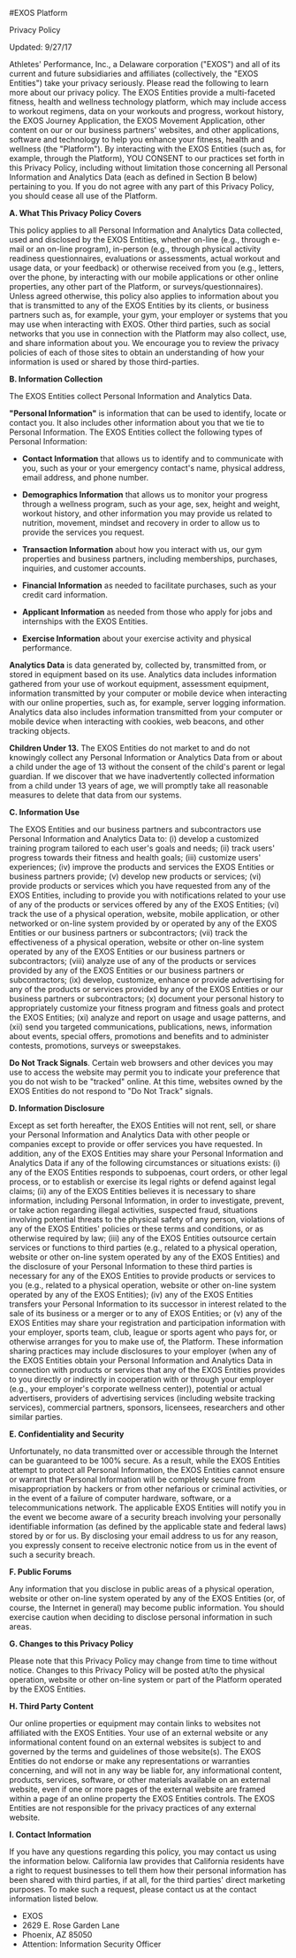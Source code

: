 #EXOS Platform

Privacy Policy

Updated: 9/27/17

Athletes' Performance, Inc., a Delaware corporation ("EXOS") and all of
its current and future subsidiaries and affiliates (collectively, the
"EXOS Entities") take your privacy seriously. Please read the following
to learn more about our privacy policy. The EXOS Entities provide a
multi-faceted fitness, health and wellness technology platform, which
may include access to workout regimens, data on your workouts and
progress, workout history, the EXOS Journey Application, the EXOS
Movement Application, other content on our or our business partners'
websites, and other applications, software and technology to help you
enhance your fitness, health and wellness (the "Platform"). By
interacting with the EXOS Entities (such as, for example, through the
Platform), YOU CONSENT to our practices set forth in this Privacy
Policy, including without limitation those concerning all Personal
Information and Analytics Data (each as defined in Section B below)
pertaining to you. If you do not agree with any part of this Privacy
Policy, you should cease all use of the Platform.

**A. What This Privacy Policy Covers**

This policy applies to all Personal Information and Analytics Data
collected, used and disclosed by the EXOS Entities, whether on-line
(e.g., through e-mail or an on-line program), in-person (e.g., through
physical activity readiness questionnaires, evaluations or assessments,
actual workout and usage data, or your feedback) or otherwise received
from you (e.g., letters, over the phone, by interacting with our mobile
applications or other online properties, any other part of the Platform,
or surveys/questionnaires). Unless agreed otherwise, this policy also
applies to information about you that is transmitted to any of the EXOS
Entities by its clients, or business partners such as, for example, your
gym, your employer or systems that you may use when interacting with
EXOS. Other third parties, such as social networks that you use in
connection with the Platform may also collect, use, and share
information about you. We encourage you to review the privacy policies
of each of those sites to obtain an understanding of how your
information is used or shared by those third-parties.

**B. Information Collection**

The EXOS Entities collect Personal Information and Analytics Data.

**"Personal Information"** is information that can be used to identify,
locate or contact you. It also includes other information about you that
we tie to Personal Information. The EXOS Entities collect the following
types of Personal Information:

-   **Contact Information** that allows us to identify and to
    communicate with you, such as your or your emergency contact's name,
    physical address, email address, and phone number.

-   **Demographics Information** that allows us to monitor your progress
    through a wellness program, such as your age, sex, height and
    weight, workout history, and other information you may provide us
    related to nutrition, movement, mindset and recovery in order to
    allow us to provide the services you request.

-   **Transaction Information** about how you interact with us, our gym
    properties and business partners, including memberships, purchases,
    inquiries, and customer accounts.

-   **Financial Information** as needed to facilitate purchases, such as
    your credit card information.

-   **Applicant Information** as needed from those who apply for jobs
    and internships with the EXOS Entities.

-   **Exercise Information** about your exercise activity and physical
    performance.

**Analytics Data** is data generated by, collected by, transmitted from,
or stored in equipment based on its use. Analytics data includes
information gathered from your use of workout equipment, assessment
equipment, information transmitted by your computer or mobile device
when interacting with our online properties, such as, for example,
server logging information. Analytics data also includes information
transmitted from your computer or mobile device when interacting with
cookies, web beacons, and other tracking objects.

**Children Under 13.** The EXOS Entities do not market to and do not
knowingly collect any Personal Information or Analytics Data from or
about a child under the age of 13 without the consent of the child's
parent or legal guardian. If we discover that we have inadvertently
collected information from a child under 13 years of age, we will
promptly take all reasonable measures to delete that data from our
systems.

**C. Information Use**

The EXOS Entities and our business partners and subcontractors use
Personal Information and Analytics Data to: (i) develop a customized
training program tailored to each user's goals and needs; (ii) track
users' progress towards their fitness and health goals; (iii) customize
users' experiences; (iv) improve the products and services the EXOS
Entities or business partners provide; (v) develop new products or
services; (vi) provide products or services which you have requested
from any of the EXOS Entities, including to provide you with
notifications related to your use of any of the products or services
offered by any of the EXOS Entities; (vi) track the use of a physical
operation, website, mobile application, or other networked or on-line
system provided by or operated by any of the EXOS Entities or our
business partners or subcontractors; (vii) track the effectiveness of a
physical operation, website or other on-line system operated by any of
the EXOS Entities or our business partners or subcontractors; (viii)
analyze use of any of the products or services provided by any of the
EXOS Entities or our business partners or subcontractors; (ix) develop,
customize, enhance or provide advertising for any of the products or
services provided by any of the EXOS Entities or our business partners
or subcontractors; (x) document your personal history to appropriately
customize your fitness program and fitness goals and protect the EXOS
Entities; (xi) analyze and report on usage and usage patterns, and (xii)
send you targeted communications, publications, news, information about
events, special offers, promotions and benefits and to administer
contests, promotions, surveys or sweepstakes.

**Do Not Track Signals**. Certain web browsers and other devices you may
use to access the website may permit you to indicate your preference
that you do not wish to be "tracked" online. At this time, websites
owned by the EXOS Entities do not respond to "Do Not Track" signals.

**D. Information Disclosure**

Except as set forth hereafter, the EXOS Entities will not rent, sell, or
share your Personal Information and Analytics Data with other people or
companies except to provide or offer services you have requested. In
addition, any of the EXOS Entities may share your Personal Information
and Analytics Data if any of the following circumstances or situations
exists: (i) any of the EXOS Entities responds to subpoenas, court
orders, or other legal process, or to establish or exercise its legal
rights or defend against legal claims; (ii) any of the EXOS Entities
believes it is necessary to share information, including Personal
Information, in order to investigate, prevent, or take action regarding
illegal activities, suspected fraud, situations involving potential
threats to the physical safety of any person, violations of any of the
EXOS Entities' policies or these terms and conditions, or as otherwise
required by law; (iii) any of the EXOS Entities outsource certain
services or functions to third parties (e.g., related to a physical
operation, website or other on-line system operated by any of the EXOS
Entities) and the disclosure of your Personal Information to these third
parties is necessary for any of the EXOS Entities to provide products or
services to you (e.g., related to a physical operation, website or other
on-line system operated by any of the EXOS Entities); (iv) any of the
EXOS Entities transfers your Personal Information to its successor in
interest related to the sale of its business or a merger or to any of
EXOS Entities; or (v) any of the EXOS Entities may share your
registration and participation information with your employer, sports
team, club, league or sports agent who pays for, or otherwise arranges
for you to make use of, the Platform. These information sharing
practices may include disclosures to your employer (when any of the EXOS
Entities obtain your Personal Information and Analytics Data in
connection with products or services that any of the EXOS Entities
provides to you directly or indirectly in cooperation with or through
your employer (e.g., your employer's corporate wellness center)),
potential or actual advertisers, providers of advertising services
(including website tracking services), commercial partners, sponsors,
licensees, researchers and other similar parties.

**E. Confidentiality and Security**

Unfortunately, no data transmitted over or accessible through the
Internet can be guaranteed to be 100% secure. As a result, while the
EXOS Entities attempt to protect all Personal Information, the EXOS
Entities cannot ensure or warrant that Personal Information will be
completely secure from misappropriation by hackers or from other
nefarious or criminal activities, or in the event of a failure of
computer hardware, software, or a telecommunications network. The
applicable EXOS Entities will notify you in the event we become aware of
a security breach involving your personally identifiable information (as
defined by the applicable state and federal laws) stored by or for us.
By disclosing your email address to us for any reason, you expressly
consent to receive electronic notice from us in the event of such a
security breach.

**F. Public Forums**

Any information that you disclose in public areas of a physical
operation, website or other on-line system operated by any of the EXOS
Entities (or, of course, the Internet in general) may become public
information. You should exercise caution when deciding to disclose
personal information in such areas.

**G. Changes to this Privacy Policy**

Please note that this Privacy Policy may change from time to time
without notice. Changes to this Privacy Policy will be posted at/to the
physical operation, website or other on-line system or part of the
Platform operated by the EXOS Entities.

**H. Third Party Content**

Our online properties or equipment may contain links to websites not
affiliated with the EXOS Entities. Your use of an external website or
any informational content found on an external websites is subject to
and governed by the terms and guidelines of those website(s). The EXOS
Entities do not endorse or make any representations or warranties
concerning, and will not in any way be liable for, any informational
content, products, services, software, or other materials available on
an external website, even if one or more pages of the external website
are framed within a page of an online property the EXOS Entities
controls. The EXOS Entities are not responsible for the privacy
practices of any external website.

**I. Contact Information**

If you have any questions regarding this policy, you may contact us
using the information below. California law provides that California
residents have a right to request businesses to tell them how their
personal information has been shared with third parties, if at all, for
the third parties' direct marketing purposes. To make such a request,
please contact us at the contact information listed below.

<ul class="vcard">
    <li class="org">EXOS</li>
    <li class="street-address">2629 E. Rose Garden Lane</li>
    <li class="locality">Phoenix, <span class="state">AZ</span> <span class="zip">85050</span></li>
    <li class="attention">Attention: Information Security Officer</li>
</ul>
